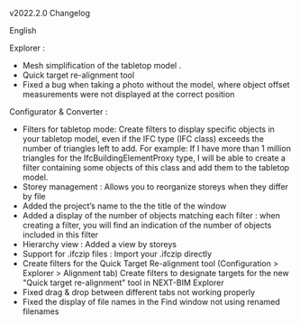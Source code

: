 v2022.2.0 Changelog

English

Explorer :
- Mesh simplification of the tabletop model .
- Quick target re-alignment tool
- Fixed a bug when taking a photo without the model, where object offset measurements were not displayed at the correct position

Configurator & Converter :
- Filters for tabletop mode: Create filters to display specific objects in your tabletop model, even if the IFC type (IFC class) exceeds the number of triangles left to add. For example: If I have more than 1 million triangles for the IfcBuildingElementProxy type, I will be able to create a filter containing some objects of this class and add them to the tabletop model.
- Storey management : Allows you to reorganize storeys when they differ by file
- Added the project’s name to the the title of the window
- Added a display of the number of objects matching each filter : when creating a filter, you will find an indication of the number of objects included in this filter
- Hierarchy view : Added a view by storeys
- Support for .ifczip files : Import your .ifczip directly
- Create filters for the Quick Target Re-alignment tool (Configuration > Explorer > Alignment tab) Create filters to designate targets for the new "Quick target re-alignment" tool in NEXT-BIM Explorer
- Fixed drag & drop between different tabs not working properly
- Fixed the display of file names in the Find window not using renamed filenames

